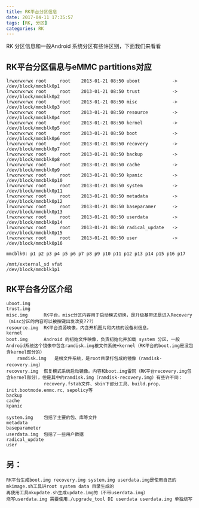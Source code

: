 ```yaml
---
title: RK平台分区信息
date: 2017-04-11 17:35:57
tags: [RK, 分区]
categories: RK
---
```



RK 分区信息和一般Android 系统分区有些许区别，下面我们来看看

<!-- more -->

## RK平台分区信息与eMMC partitions对应
	lrwxrwxrwx root     root    2013-01-21 08:50 uboot            -> /dev/block/mmcblk0p1
	lrwxrwxrwx root     root    2013-01-21 08:50 trust            -> /dev/block/mmcblk0p2
	lrwxrwxrwx root     root    2013-01-21 08:50 misc             -> /dev/block/mmcblk0p3
	lrwxrwxrwx root     root    2013-01-21 08:50 resource         -> /dev/block/mmcblk0p4
	lrwxrwxrwx root     root    2013-01-21 08:50 kernel           -> /dev/block/mmcblk0p5
	lrwxrwxrwx root     root    2013-01-21 08:50 boot             -> /dev/block/mmcblk0p6
	lrwxrwxrwx root     root    2013-01-21 08:50 recovery         -> /dev/block/mmcblk0p7
	lrwxrwxrwx root     root    2013-01-21 08:50 backup           -> /dev/block/mmcblk0p8
	lrwxrwxrwx root     root    2013-01-21 08:50 cache            -> /dev/block/mmcblk0p9
	lrwxrwxrwx root     root    2013-01-21 08:50 kpanic           -> /dev/block/mmcblk0p10
	lrwxrwxrwx root     root    2013-01-21 08:50 system           -> /dev/block/mmcblk0p11
	lrwxrwxrwx root     root    2013-01-21 08:50 metadata         -> /dev/block/mmcblk0p12
	lrwxrwxrwx root     root    2013-01-21 08:50 baseparamer      -> /dev/block/mmcblk0p13
	lrwxrwxrwx root     root    2013-01-21 08:50 userdata         -> /dev/block/mmcblk0p14
	lrwxrwxrwx root     root    2013-01-21 08:50 radical_update   -> /dev/block/mmcblk0p15
    lrwxrwxrwx root     root    2013-01-21 08:50 user             -> /dev/block/mmcblk0p16

    mmcblk0: p1 p2 p3 p4 p5 p6 p7 p8 p9 p10 p11 p12 p13 p14 p15 p16 p17

    /mnt/external_sd vfat                                            /dev/block/mmcblk1p1

## RK平台各分区介绍
	uboot.img
	trust.img
	misc.img      RK平台，misc分区内容用于启动模式切换，是升级基带还是进入Recovery（misc分区的内容可以被按键出发改变???）
	resource.img  RK平台资源映像，内含开机图片和内核的设备树信息。
	kernel
	boot.img      Android 的初始文件映像，负责初始化并加载 system 分区，一般Android系统这个镜像中包含ramdisk.img根文件系统+kernel（RK平台的boot.img是没包含kernel部分的）
		ramdisk.img   是根文件系统，是root目录打包成的镜像（ramdisk-recovery.img）
	recovery.img  恢复模式系统启动镜像。内容和boot.img雷同（RK平台recovery.img包含kernel部分），但是其中的ramdisk.img（ramdisk-recovery.img）有些许不同：
                  recovery.fstab文件、sbin下部分工具、build.prop、init.bootmode.emmc.rc、sepolicy等
	backup
	cache
	kpanic
	
	system.img    包括了主要的包、库等文件
	metadata
	baseparameter
	userdata.img  包括了一些用户数据
	radical_update
	user


## 另：
	RK平台生成boot.img recovery.img system.img userdata.img是使用自己的mkimage.sh工具讲root system data 目录生成的
	再使用工具mkupdate.sh生成update.img的（不带userdata.img）
	烧写userdata.img 需要使用./upgrade_tool DI userdata userdata.img 单独烧写


